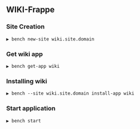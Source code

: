 ## WIKI-Frappe


### Site Creation

```
▶ bench new-site wiki.site.domain
```
### Get wiki app

```
▶ bench get-app wiki
```
### Installing wiki

```
▶ bench --site wiki.site.domain install-app wiki
```

### Start application

```
▶ bench start
```
